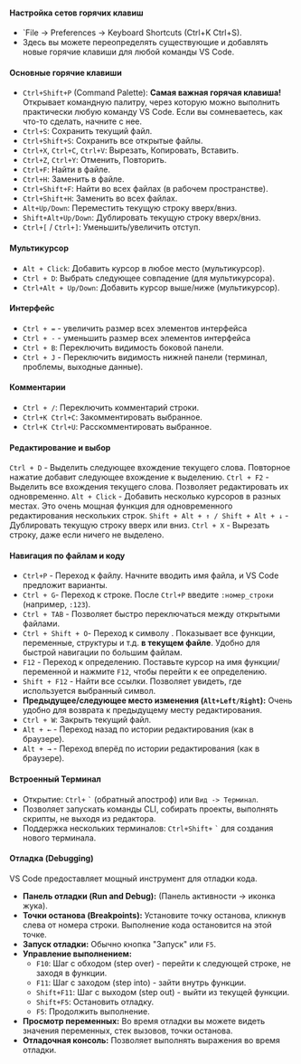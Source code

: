 
#### Настройка сетов горячих клавиш

- `File -> Preferences -> Keyboard Shortcuts (Ctrl+K Ctrl+S).
- Здесь вы можете переопределять существующие и добавлять новые горячие клавиши для любой команды VS Code.


#### Основные горячие клавиши

- `Ctrl+Shift+P` (Command Palette): **Самая важная горячая клавиша!** Открывает командную палитру, через которую можно выполнить практически любую команду VS Code. Если вы сомневаетесь, как что-то сделать, начните с нее.
- `Ctrl+S`: Сохранить текущий файл.
- `Ctrl+Shift+S`: Сохранить все открытые файлы.
- `Ctrl+X`, `Ctrl+C`, `Ctrl+V`: Вырезать, Копировать, Вставить.
- `Ctrl+Z`, `Ctrl+Y`: Отменить, Повторить.
- `Ctrl+F`: Найти в файле.
- `Ctrl+H`: Заменить в файле.
- `Ctrl+Shift+F`: Найти во всех файлах (в рабочем пространстве).
- `Ctrl+Shift+H`: Заменить во всех файлах.
- `Alt+Up/Down`: Переместить текущую строку вверх/вниз.
- `Shift+Alt+Up/Down`: Дублировать текущую строку вверх/вниз.
- `Ctrl+[` / `Ctrl+]`: Уменьшить/увеличить отступ.

#### Мультикурсор
- `Alt + Click`: Добавить курсор в любое место (мультикурсор).
- `Ctrl + D`: Выбрать следующее совпадение (для мультикурсора).
- `Ctrl+Alt + Up/Down`: Добавить курсор выше/ниже (мультикурсор).

#### Интерфейс
- `Ctrl + =` - увеличить размер всех элементов интерфейса
- `Ctrl + -` - уменьшить размер всех элементов интерфейса
- `Ctrl + B`: Переключить видимость боковой панели.
- `Ctrl + J` - Переключить видимость нижней панели (терминал, проблемы, выходные данные).

#### Комментарии
- `Ctrl + /`: Переключить комментарий строки.
- `Ctrl+K Ctrl+C`: Закомментировать выбранное.
- `Ctrl+K Ctrl+U`: Расскомментировать выбранное.

#### Редактирование и выбор
`Ctrl + D` - Выделить следующее вхождение текущего слова. Повторное нажатие добавит следующее вхождение к выделению.
`Ctrl + F2` - Выделить все вхождения текущего слова. Позволяет редактировать их одновременно.
`Alt + Click` - Добавить несколько курсоров в разных местах. Это очень мощная функция для одновременного редактирования нескольких строк.
`Shift + Alt + ↑ / Shift + Alt + ↓` - Дублировать текущую строку вверх или вниз.
`Ctrl + X` - Вырезать строку, даже если ничего не выделено.


#### Навигация по файлам и коду
-  `Ctrl+P` - Переход к файлу. Начните вводить имя файла, и VS Code предложит варианты.
-  `Ctrl + G`- Переход к строке. После `Ctrl+P` введите `:номер_строки` (например, `:123`).
- `Ctrl + TAB` - Позволяет быстро переключаться между открытыми файлами.
- `Ctrl + Shift + O`- Переход к символу . Показывает все функции, переменные, структуры и т.д. **в текущем файле**. Удобно для быстрой навигации по большим файлам.
-  `F12` - Переход к определению. Поставьте курсор на имя функции/переменной и нажмите `F12`, чтобы перейти к ее определению.
- `Shift + F12` - Найти все ссылки. Позволяет увидеть, где используется выбранный символ.
- **Предыдущее/следующее место изменения (`Alt+Left/Right`):** Очень удобно для возврата к предыдущему месту редактирования.
- `Ctrl + W`: Закрыть текущий файл.
- `Alt + ←` - Переход назад  по истории редактирования (как в браузере).
- `Alt + →` - Переход  вперёд по истории редактирования (как в браузере).
 
#### Встроенный Терминал

- Открытие: `Ctrl+` `` ` `` (обратный апостроф) или `Вид -> Терминал`.
- Позволяет запускать команды CLI, собирать проекты, выполнять скрипты, не выходя из редактора.
- Поддержка нескольких терминалов: `Ctrl+Shift+` `` ` `` для создания нового терминала.

#### Отладка (Debugging)
VS Code предоставляет мощный инструмент для отладки кода.
- **Панель отладки (Run and Debug):** (Панель активности -> иконка жука).
- **Точки останова (Breakpoints):** Установите точку останова, кликнув слева от номера строки. Выполнение кода остановится на этой точке.
- **Запуск отладки:** Обычно кнопка "Запуск" или `F5`.
- **Управление выполнением:**
    - `F10`: Шаг с обходом (step over) - перейти к следующей строке, не заходя в функции.
    - `F11`: Шаг с заходом (step into) - зайти внутрь функции.
    - `Shift+F11`: Шаг с выходом (step out) - выйти из текущей функции.
    - `Shift+F5`: Остановить отладку.
    - `F5`: Продолжить выполнение.
- **Просмотр переменных:** Во время отладки вы можете видеть значения переменных, стек вызовов, точки останова.
- **Отладочная консоль:** Позволяет выполнять выражения во время отладки.



